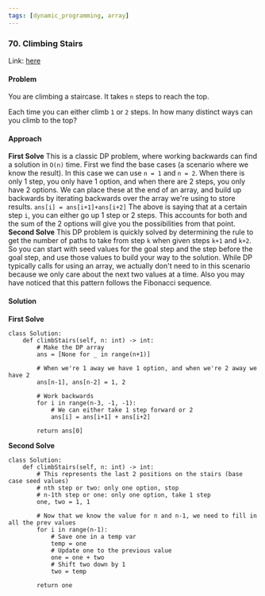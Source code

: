 ```yaml
---
tags: [dynamic_programming, array]
---
```


### 70. Climbing Stairs

Link: [here](https://leetcode.com/problems/climbing-stairs/)

#### Problem
You are climbing a staircase. It takes `n` steps to reach the top.

Each time you can either climb `1` or `2` steps. In how many distinct ways can you climb to the top?

#### Approach
**First Solve**
This is a classic DP problem, where working backwards can find a solution in `O(n)` time. First we find the base cases (a scenario where we know the result). In this case we can use `n = 1` and `n = 2`. When there is only 1 step, you only have 1 option, and when there are 2 steps, you only have 2 options. We can place these at the end of an array, and build up backwards by iterating backwards over the array we're using to store results.
`ans[i] = ans[i+1]+ans[i+2]`
The above is saying that at a certain step `i`, you can either go up 1 step or 2 steps. This accounts for both and the sum of the 2 options will give you the possibilities from that point.
**Second Solve**
This DP problem is quickly solved by determining the rule to get the number of paths to take from step `k` when given steps `k+1` and `k+2`. So you can start with seed values for the goal step and the step before the goal step, and use those values to build your way to the solution. While DP typically calls for using an array, we actually don't need to in this scenario because we only care about the next two values at a time. Also you may have noticed that this pattern follows the Fibonacci sequence.
#### Solution
**First Solve**
```
class Solution:
    def climbStairs(self, n: int) -> int:
        # Make the DP array
        ans = [None for _ in range(n+1)]
        
        # When we're 1 away we have 1 option, and when we're 2 away we have 2
        ans[n-1], ans[n-2] = 1, 2
        
        # Work backwards
        for i in range(n-3, -1, -1):
            # We can either take 1 step forward or 2
            ans[i] = ans[i+1] + ans[i+2]
        
        return ans[0]
```
**Second Solve**
```
class Solution:
    def climbStairs(self, n: int) -> int:
        # This represents the last 2 positions on the stairs (base case seed values)
        # nth step or two: only one option, stop
        # n-1th step or one: only one option, take 1 step
        one, two = 1, 1

        # Now that we know the value for n and n-1, we need to fill in all the prev values
        for i in range(n-1):
            # Save one in a temp var
            temp = one
            # Update one to the previous value
            one = one + two
            # Shift two down by 1
            two = temp
        
        return one
```